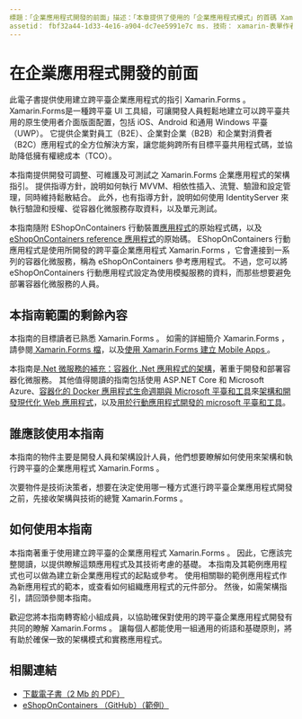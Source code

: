 ```yaml
---
標題：「企業應用程式開發的前面」描述：「本章提供了使用的「企業應用程式模式」的首碼 Xamarin.Forms 。」
assetid： fbf32a44-1d33-4e16-a904-dc7ee5991e7c ms. 技術： xamarin-表單作者： davidbritch ms. author： dabritch ms. 日期：08/07/2017 否-loc： [ Xamarin.Forms ， Xamarin.Essentials ]
---
```


# <a name="preface-to-enterprise-app-development"></a>在企業應用程式開發的前面

此電子書提供使用建立跨平臺企業應用程式的指引 Xamarin.Forms 。 Xamarin.Forms是一種跨平臺 UI 工具組，可讓開發人員輕鬆地建立可以跨平臺共用的原生使用者介面版面配置，包括 iOS、Android 和通用 Windows 平臺（UWP）。 它提供企業對員工（B2E）、企業對企業（B2B）和企業對消費者（B2C）應用程式的全方位解決方案，讓您能夠跨所有目標平臺共用程式碼，並協助降低擁有權總成本（TCO）。

本指南提供開發可調整、可維護及可測試之 Xamarin.Forms 企業應用程式的架構指引。 提供指導方針，說明如何執行 MVVM、相依性插入、流覽、驗證和設定管理，同時維持鬆散結合。 此外，也有指導方針，說明如何使用 IdentityServer 來執行驗證和授權、從容器化微服務存取資料，以及單元測試。

本指南隨附 EShopOnContainers 行動裝置[應用程式](https://github.com/dotnet-architecture/eShopOnContainers/tree/master/src/Mobile)的原始程式碼，以及[eShopOnContainers reference 應用程式](https://github.com/dotnet-architecture/eShopOnContainers)的原始碼。 EShopOnContainers 行動應用程式是使用所開發的跨平臺企業應用程式 Xamarin.Forms ，它會連接到一系列的容器化微服務，稱為 eShopOnContainers 參考應用程式。 不過，您可以將 eShopOnContainers 行動應用程式設定為使用模擬服務的資料，而那些想要避免部署容器化微服務的人員。

## <a name="whats-left-out-of-this-guides-scope"></a>本指南範圍的剩餘內容

本指南的目標讀者已熟悉 Xamarin.Forms 。 如需的詳細簡介 Xamarin.Forms ，請參閱[ Xamarin.Forms 檔](~/xamarin-forms/index.yml)，以及[使用 Xamarin.Forms 建立 Mobile Apps ](https://aka.ms/xamformsebook)。

本指南是[.Net 微服務的補充：容器化 .Net 應用程式的架構](https://aka.ms/microservicesebook)，著重于開發和部署容器化微服務。 其他值得閱讀的指南包括使用 ASP.NET Core 和 Microsoft Azure、[容器化的 Docker 應用程式生命週期與 Microsoft 平臺和工具](https://aka.ms/dockerlifecycleebook)來[架構和開發現代化 Web 應用程式](https://aka.ms/WebAppEbook)，以及[用於行動應用程式開發的 microsoft 平臺和工具](https://aka.ms/MobAppDev/StndPDF)。

## <a name="who-should-use-this-guide"></a>誰應該使用本指南

本指南的物件主要是開發人員和架構設計人員，他們想要瞭解如何使用來架構和執行跨平臺的企業應用程式 Xamarin.Forms 。

次要物件是技術決策者，想要在決定使用哪一種方式進行跨平臺企業應用程式開發之前，先接收架構與技術的總覽 Xamarin.Forms 。

## <a name="how-to-use-this-guide"></a>如何使用本指南

本指南著重于使用建立跨平臺的企業應用程式 Xamarin.Forms 。 因此，它應該完整閱讀，以提供瞭解這類應用程式及其技術考慮的基礎。 本指南及其範例應用程式也可以做為建立新企業應用程式的起點或參考。 使用相關聯的範例應用程式作為新應用程式的範本，或查看如何組織應用程式的元件部分。 然後，如需架構指引，請回頭參閱本指南。

歡迎您將本指南轉寄給小組成員，以協助確保對使用的跨平臺企業應用程式開發有共同的瞭解 Xamarin.Forms 。 讓每個人都能使用一組通用的術語和基礎原則，將有助於確保一致的架構模式和實務應用程式。

## <a name="related-links"></a>相關連結

- [下載電子書（2 Mb 的 PDF）](https://aka.ms/xamarinpatternsebook)
- [eShopOnContainers （GitHub）（範例）](https://github.com/dotnet-architecture/eShopOnContainers)
